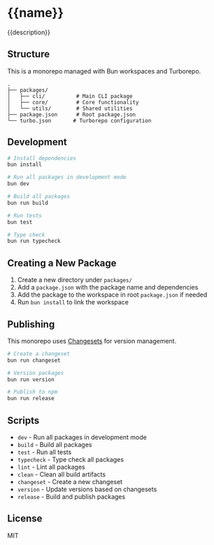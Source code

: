 # {{name}}

{{description}}

## Structure

This is a monorepo managed with Bun workspaces and Turborepo.

```
.
├── packages/
│   ├── cli/          # Main CLI package
│   ├── core/         # Core functionality
│   └── utils/        # Shared utilities
├── package.json      # Root package.json
└── turbo.json       # Turborepo configuration
```

## Development

```bash
# Install dependencies
bun install

# Run all packages in development mode
bun dev

# Build all packages
bun run build

# Run tests
bun test

# Type check
bun run typecheck
```

## Creating a New Package

1. Create a new directory under `packages/`
2. Add a `package.json` with the package name and dependencies
3. Add the package to the workspace in root `package.json` if needed
4. Run `bun install` to link the workspace

## Publishing

This monorepo uses [Changesets](https://github.com/changesets/changesets) for version management.

```bash
# Create a changeset
bun run changeset

# Version packages
bun run version

# Publish to npm
bun run release
```

## Scripts

- `dev` - Run all packages in development mode
- `build` - Build all packages
- `test` - Run all tests
- `typecheck` - Type check all packages
- `lint` - Lint all packages
- `clean` - Clean all build artifacts
- `changeset` - Create a new changeset
- `version` - Update versions based on changesets
- `release` - Build and publish packages

## License

MIT